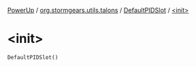 [PowerUp](../../index.md) / [org.stormgears.utils.talons](../index.md) / [DefaultPIDSlot](index.md) / [&lt;init&gt;](./-init-.md)

# &lt;init&gt;

`DefaultPIDSlot()`